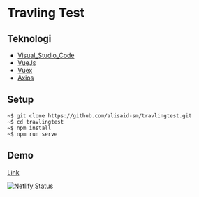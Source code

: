 # Travling Test

## Teknologi

- [Visual_Studio_Code](https://code.visualstudio.com/)
- [VueJs](https://vuejs.org/)
- [Vuex](https://vuex.vuejs.org/)
- [Axios](https://www.npmjs.com/package/axios)

## Setup
```
~$ git clone https://github.com/alisaid-sm/travlingtest.git
~$ cd travlingtest
~$ npm install
~$ npm run serve
```
## Demo

[Link](https://sharp-shaw-caeece.netlify.app/)

[![Netlify Status](https://api.netlify.com/api/v1/badges/bde1b5fc-d000-47e3-ab2b-83db47ba2a5b/deploy-status)](https://app.netlify.com/sites/sharp-shaw-caeece/deploys)